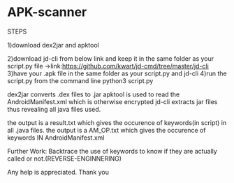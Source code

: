 # APK-scanner
STEPS

1)download dex2jar and apktool

2)download  jd-cli from below link and keep it in the same folder as your script.py file 
->link:https://github.com/kwart/jd-cmd/tree/master/jd-cli
3)have your .apk file in the same folder as your script.py and jd-cli 
4)run the script.py from the command line
python3 script.py

dex2jar converts .dex files to .jar
apktool is used to read the AndroidManifest.xml which is otherwise encrypted
jd-cli extracts jar files thus revealing all java files used.

the output is a result.txt which gives the occurence of keywords(in script) in all .java files.
the output is a AM_OP.txt which gives the occurence of keywords IN AndroidManifest.xml


Further Work:
Backtrace the use of keywords to know if they are actually called or not.(REVERSE-ENGINNERING)

Any help is appreciated.
Thank you
